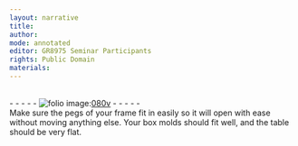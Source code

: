 ```yaml
---
layout: narrative
title: 
author:
mode: annotated
editor: GR8975 Seminar Participants
rights: Public Domain
materials: 
---
```


 <br/>- - - - - <a href="http://gallica.bnf.fr/ark:/12148/btv1b10500001g/f166.image"><img src="/assets/photo-icon.png" alt="folio image: " style="display:inline-block; margin-bottom:-3px;"/>080v</a> - - - - - <br/> 
 Make sure the pegs of your frame fit in easily so it will open with ease without moving anything else. Your box molds should fit well, and the table should be very flat. 
 